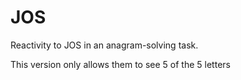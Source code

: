 # JOS
Reactivity to JOS in an anagram-solving task.

This version only allows them to see 5 of the 5 letters
